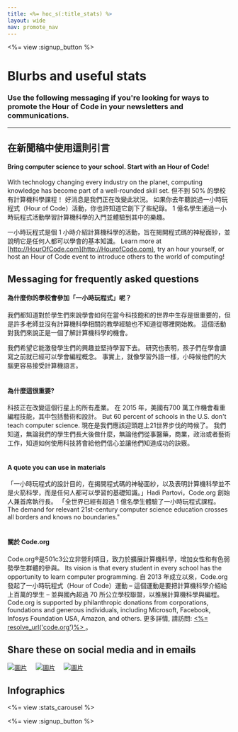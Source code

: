 ```yaml
---
title: <%= hoc_s(:title_stats) %>
layout: wide
nav: promote_nav
---
```



<a id="blurb"></a>

<%= view :signup_button %>

# Blurbs and useful stats

### Use the following messaging if you're looking for ways to promote the Hour of Code in your newsletters and communications.

---

## 在新聞稿中使用這則引言

#### Bring computer science to your school. Start with an Hour of Code!

With technology changing every industry on the planet, computing knowledge has become part of a well-rounded skill set. 但不到 50% 的學校有計算機科學課程！ 好消息是我們正在改變此狀況。 如果你去年聽說過一小時玩程式（Hour of Code）活動，你也許知道它創下了些紀錄。 1 億名學生通過一小時玩程式活動學習計算機科學的入門並體驗到其中的樂趣。

一小時玩程式是個 1 小時介紹計算機科學的活動，旨在揭開程式碼的神秘面紗，並說明它是任何人都可以學會的基本知識。 Learn more at [http://HourOfCode.com](http://HourofCode.com), try an hour yourself, or host an Hour of Code event to introduce others to the world of computing!

## Messaging for frequently asked questions

#### 為什麼你的學校會參加「一小時玩程式」呢？

我們都知道對於學生們來說學會如何在當今科技飽和的世界中生存是很重要的，但是許多老師並沒有計算機科學相關的教學經驗也不知道從哪裡開始教。 這個活動對我們來說正是一個了解計算機科學的機會。

我們希望它能激發學生們的興趣並堅持學習下去。 研究也表明，孩子們在學會讀寫之前就已經可以學會編程概念。 事實上，就像學習外語一樣，小時候他們的大腦更容易接受計算機語言。 <br /> <br />

#### 為什麼這很重要?

科技正在改變這個行星上的所有產業。 在 2015 年，美國有700 萬工作機會看重編程技能，其中包括藝術和設計。 But 60 percent of schools in the U.S. don't teach computer science. 現在是我們應該迎頭趕上21世界步伐的時候了。 我們知道，無論我們的學生們長大後做什麼，無論他們從事醫藥，商業，政治或者藝術工作，知道如何使用科技將會給他們信心並讓他們知道成功的訣竅。 <br /> <br />

#### A quote you can use in materials

「一小時玩程式的設計目的，在揭開程式碼的神秘面紗，以及表明計算機科學並不是火箭科學，而是任何人都可以學習的基礎知識。」Hadi Partovi，Code.org 創始人兼首席執行長。 「全世界已經有超過 1 億名學生體驗了一小時玩程式課程。 The demand for relevant 21st-century computer science education crosses all borders and knows no boundaries." <br /> <br />

#### 關於 Code.org

Code.org®是501c3公立非營利項目，致力於擴展計算機科學，增加女性和有色弱勢學生群體的參與。 Its vision is that every student in every school has the opportunity to learn computer programming. 自 2013 年成立以來，Code.org 發起了一小時玩程式（Hour of Code）運動 – 這個運動是要把計算機科學介紹給上百萬的學生 – 並與國內超過 70 所公立學校聯盟，以推展計算機科學與編程。 Code.org is supported by philanthropic donations from corporations, foundations and generous individuals, including Microsoft, Facebook, Infosys Foundation USA, Amazon, and others. 更多詳情, 請訪問: [ <%= resolve_url('code.org')%> ](<%= resolve_url('https://code.org') %>)。

## Share these on social media and in emails

[![圖片](/images/social-media//fit-250/social-1.png)](/images/social-media/social-1.png)&nbsp;&nbsp;&nbsp;&nbsp; [![圖片](/images/social-media/fit-250/social-2.png)](/images/social-media/social-2.png)&nbsp;&nbsp;&nbsp;&nbsp; [![圖片](/images/social-media/fit-250/social-3.png)](/images/social-media/social-3.png)&nbsp;&nbsp;&nbsp;&nbsp;

<a id="infographics"></a>

## Infographics

<%= view :stats_carousel %>

<%= view :signup_button %>